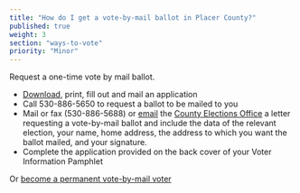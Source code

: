 ```yaml
---
title: "How do I get a vote-by-mail ballot in Placer County?"
published: true
weight: 3
section: "ways-to-vote"
priority: "Minor"
---
```


Request a one-time vote by mail ballot.  
- [Download](http://placerelections.com/uploads/documents/06072016/06072016_VBMApp.pdf), print, fill out and mail an application  
- Call 530-886-5650 to request a ballot to be mailed to you  
- Mail or fax (530-886-5688) or [email](mailto:vote@placer.ca.gov) the [County Elections Office](#section-election-office-contact) a letter requesting a vote-by-mail ballot and include the data of the relevant election, your name, home address, the address to which you want the ballot mailed, and your signature.  
- Complete the application provided on the back cover of your Voter Information Pamphlet  

Or [become a permanent vote-by-mail voter](https://www.placerelections.com/uploads/documents/perm_vbm_app.pdf)
